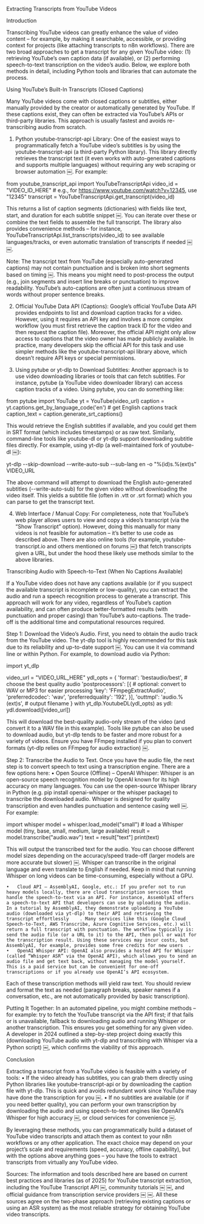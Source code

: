Extracting Transcripts from YouTube Videos

Introduction

Transcribing YouTube videos can greatly enhance the value of video content – for example, by making it searchable, accessible, or providing context for projects (like attaching transcripts to n8n workflows). There are two broad approaches to get a transcript for any given YouTube video: (1) retrieving YouTube’s own caption data (if available), or (2) performing speech-to-text transcription on the video’s audio. Below, we explore both methods in detail, including Python tools and libraries that can automate the process.

Using YouTube’s Built-In Transcripts (Closed Captions)

Many YouTube videos come with closed captions or subtitles, either manually provided by the creator or automatically generated by YouTube. If these captions exist, they can often be extracted via YouTube’s APIs or third-party libraries. This approach is usually fastest and avoids re-transcribing audio from scratch.

1. Python youtube-transcript-api Library: One of the easiest ways to programmatically fetch a YouTube video’s subtitles is by using the youtube-transcript-api (a third-party Python library). This library directly retrieves the transcript text (it even works with auto-generated captions and supports multiple languages) without requiring any web scraping or browser automation ￼. For example:

from youtube_transcript_api import YouTubeTranscriptApi
video_id = "VIDEO_ID_HERE"  # e.g., for https://www.youtube.com/watch?v=12345, use "12345"
transcript = YouTubeTranscriptApi.get_transcript(video_id)

This returns a list of caption segments (dictionaries) with fields like text, start, and duration for each subtitle snippet ￼. You can iterate over these or combine the text fields to assemble the full transcript. The library also provides convenience methods – for instance, YouTubeTranscriptApi.list_transcripts(video_id) to see available languages/tracks, or even automatic translation of transcripts if needed ￼ ￼.

Note: The transcript text from YouTube (especially auto-generated captions) may not contain punctuation and is broken into short segments based on timing ￼. This means you might need to post-process the output (e.g., join segments and insert line breaks or punctuation) to improve readability. YouTube’s auto-captions are often just a continuous stream of words without proper sentence breaks.

2. Official YouTube Data API (Captions): Google’s official YouTube Data API provides endpoints to list and download caption tracks for a video. However, using it requires an API key and involves a more complex workflow (you must first retrieve the caption track ID for the video and then request the caption file). Moreover, the official API might only allow access to captions that the video owner has made publicly available. In practice, many developers skip the official API for this task and use simpler methods like the youtube-transcript-api library above, which doesn’t require API keys or special permissions.

3. Using pytube or yt-dlp to Download Subtitles: Another approach is to use video downloading libraries or tools that can fetch subtitles. For instance, pytube (a YouTube video downloader library) can access caption tracks of a video. Using pytube, you can do something like:

from pytube import YouTube
yt = YouTube(video_url)
caption = yt.captions.get_by_language_code('en')  # get English captions track
caption_text = caption.generate_srt_captions()

This would retrieve the English subtitles if available, and you could get them in SRT format (which includes timestamps) or as raw text. Similarly, command-line tools like youtube-dl or yt-dlp support downloading subtitle files directly. For example, using yt-dlp (a well-maintained fork of youtube-dl ￼):

yt-dlp --skip-download --write-auto-sub --sub-lang en -o "%(id)s.%(ext)s" VIDEO_URL

The above command will attempt to download the English auto-generated subtitles (--write-auto-sub) for the given video without downloading the video itself. This yields a subtitle file (often in .vtt or .srt format) which you can parse to get the transcript text.

4. Web Interface / Manual Copy: For completeness, note that YouTube’s web player allows users to view and copy a video’s transcript (via the “Show Transcript” option). However, doing this manually for many videos is not feasible for automation – it’s better to use code as described above. There are also online tools (for example, youtube-transcript.io and others mentioned on forums ￼) that fetch transcripts given a URL, but under the hood these likely use methods similar to the above libraries.

Transcribing Audio with Speech-to-Text (When No Captions Available)

If a YouTube video does not have any captions available (or if you suspect the available transcript is incomplete or low-quality), you can extract the audio and run a speech recognition process to generate a transcript. This approach will work for any video, regardless of YouTube’s caption availability, and can often produce better-formatted results (with punctuation and proper casing) than YouTube’s auto-captions. The trade-off is the additional time and computational resources required.

Step 1: Download the Video’s Audio. First, you need to obtain the audio track from the YouTube video. The yt-dlp tool is highly recommended for this task due to its reliability and up-to-date support ￼. You can use it via command line or within Python. For example, to download audio via Python:

import yt_dlp

video_url = "VIDEO_URL_HERE"
ydl_opts = {
    'format': 'bestaudio/best',  # choose the best quality audio
    'postprocessors': [{   # optional: convert to WAV or MP3 for easier processing
        'key': 'FFmpegExtractAudio',
        'preferredcodec': 'wav',
        'preferredquality': '192',
    }],
    'outtmpl': 'audio.%(ext)s',  # output filename
}
with yt_dlp.YoutubeDL(ydl_opts) as ydl:
    ydl.download([video_url])

This will download the best-quality audio-only stream of the video (and convert it to a WAV file in this example). Tools like pytube can also be used to download audio, but yt-dlp tends to be faster and more robust for a variety of videos. Ensure you have FFmpeg installed if you plan to convert formats (yt-dlp relies on FFmpeg for audio extraction) ￼.

Step 2: Transcribe the Audio to Text. Once you have the audio file, the next step is to convert speech to text using a transcription engine. There are a few options here:
	•	Open Source (Offline) – OpenAI Whisper: Whisper is an open-source speech recognition model by OpenAI known for its high accuracy on many languages. You can use the open-source Whisper library in Python (e.g. pip install openai-whisper or the whisper package) to transcribe the downloaded audio. Whisper is designed for quality transcription and even handles punctuation and sentence casing well ￼. For example:

import whisper
model = whisper.load_model("small")  # load a Whisper model (tiny, base, small, medium, large available)
result = model.transcribe("audio.wav")
text = result["text"]
print(text)

This will output the transcribed text for the audio. You can choose different model sizes depending on the accuracy/speed trade-off (larger models are more accurate but slower) ￼. Whisper can transcribe in the original language and even translate to English if needed. Keep in mind that running Whisper on long videos can be time-consuming, especially without a GPU.

	•	Cloud API – AssemblyAI, Google, etc.: If you prefer not to run heavy models locally, there are cloud transcription services that handle the speech-to-text via an API. For instance, AssemblyAI offers a speech-to-text API that developers can use by uploading the audio. In a tutorial by AssemblyAI, they demonstrate uploading a YouTube audio (downloaded via yt-dlp) to their API and retrieving the transcript effortlessly ￼ ￼. Many services like this (Google Cloud Speech-to-Text, AWS Transcribe, Azure Cognitive Services, etc.) will return a full transcript with punctuation. The workflow typically is: send the audio file (or a URL to it) to the API, then poll or wait for the transcription result. Using these services may incur costs, but AssemblyAI, for example, provides some free credits for new users ￼.
	•	OpenAI Whisper API: OpenAI also provides a hosted API for Whisper (called “Whisper ASR” via the OpenAI API), which allows you to send an audio file and get text back, without managing the model yourself. This is a paid service but can be convenient for one-off transcriptions or if you already use OpenAI’s API ecosystem.

Each of these transcription methods will yield raw text. You should review and format the text as needed (paragraph breaks, speaker names if a conversation, etc., are not automatically provided by basic transcription).

Putting It Together: In an automated pipeline, you might combine methods – for example: try to fetch the YouTube transcript via the API first; if that fails or is unavailable, fallback to downloading audio and running Whisper or another transcription. This ensures you get something for any given video. A developer in 2024 outlined a step-by-step project doing exactly this (downloading YouTube audio with yt-dlp and transcribing with Whisper via a Python script) ￼, which confirms the viability of this approach.

Conclusion

Extracting a transcript from a YouTube video is feasible with a variety of tools:
	•	If the video already has subtitles, you can grab them directly using Python libraries like youtube-transcript-api or by downloading the caption file with yt-dlp. This is quick and avoids redundant work since YouTube may have done the transcription for you ￼.
	•	If no subtitles are available (or if you need better quality), you can perform your own transcription by downloading the audio and using speech-to-text engines like OpenAI’s Whisper for high accuracy ￼, or cloud services for convenience ￼.

By leveraging these methods, you can programmatically build a dataset of YouTube video transcripts and attach them as context to your n8n workflows or any other application. The exact choice may depend on your project’s scale and requirements (speed, accuracy, offline capability), but with the options above anything goes – you have the tools to extract transcripts from virtually any YouTube video.

Sources: The information and tools described here are based on current best practices and libraries (as of 2025) for YouTube transcript extraction, including the YouTube Transcript API ￼, community tutorials ￼ ￼, and official guidance from transcription service providers ￼ ￼. All these sources agree on the two-phase approach (retrieving existing captions or using an ASR system) as the most reliable strategy for obtaining YouTube video transcripts.